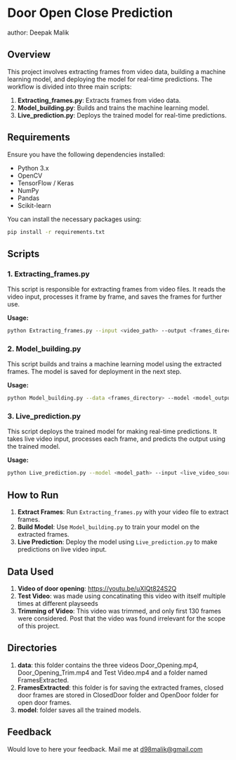 
# Door Open Close Prediction
author: Deepak Malik

## Overview
This project involves extracting frames from video data, building a machine learning model, and deploying the model for real-time predictions. The workflow is divided into three main scripts:

1. **Extracting_frames.py**: Extracts frames from video data.
2. **Model_building.py**: Builds and trains the machine learning model.
3. **Live_prediction.py**: Deploys the trained model for real-time predictions.

## Requirements
Ensure you have the following dependencies installed:

- Python 3.x
- OpenCV
- TensorFlow / Keras
- NumPy
- Pandas
- Scikit-learn

You can install the necessary packages using:

```bash
pip install -r requirements.txt
```

## Scripts

### 1. Extracting_frames.py
This script is responsible for extracting frames from video files. It reads the video input, processes it frame by frame, and saves the frames for further use.

**Usage:**
```bash
python Extracting_frames.py --input <video_path> --output <frames_directory>
```

### 2. Model_building.py
This script builds and trains a machine learning model using the extracted frames. The model is saved for deployment in the next step.

**Usage:**
```bash
python Model_building.py --data <frames_directory> --model <model_output_path>
```

### 3. Live_prediction.py
This script deploys the trained model for making real-time predictions. It takes live video input, processes each frame, and predicts the output using the trained model.

**Usage:**
```bash
python Live_prediction.py --model <model_path> --input <live_video_source>
```

## How to Run
1. **Extract Frames**: Run `Extracting_frames.py` with your video file to extract frames.
2. **Build Model**: Use `Model_building.py` to train your model on the extracted frames.
3. **Live Prediction**: Deploy the model using `Live_prediction.py` to make predictions on live video input.

## Data Used
1. **Video of door opening**: https://youtu.be/uXIQt824S2Q
2. **Test Video**: was made using concatinating this video with itself multiple times at different playseeds 
3. **Trimming of Video**: This video was trimmed, and only first 130 frames were considered. Post that the video was found irrelevant for the scope of this project. 

## Directories
1. **data**: this folder contains the three videos Door_Opening.mp4, Door_Opening_Trim.mp4 and Test Video.mp4 and a folder named FramesExtracted.
2. **FramesExtracted**: this folder is for saving the extracted frames, closed door frames are stored in ClosedDoor folder and OpenDoor folder for open door frames.
3. **model**: folder saves all the trained models.

## Feedback
Would love to here your feedback. Mail me at d98malik@gmail.com

